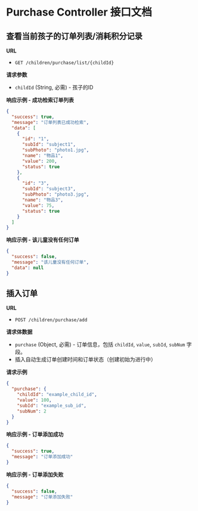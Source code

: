 # Purchase Controller 接口文档

## 查看当前孩子的订单列表/消耗积分记录

**URL**
- `GET /children/purchase/list/{childId}`

**请求参数**
- `childId` (String, 必需) - 孩子的ID

**响应示例 - 成功检索订单列表**
```json
{
  "success": true,
  "message": "订单列表已成功检索",
  "data": [
    {
      "id": "1",
      "subId": "subject1",
      "subPhoto": "photo1.jpg",
      "name": "物品1",
      "value": 200,
      "status": true
    },
    {
      "id": "3",
      "subId": "subject3",
      "subPhoto": "photo3.jpg",
      "name": "物品3",
      "value": 75,
      "status": true
    }
  ]
}
```

**响应示例 - 该儿童没有任何订单**
```json
{
  "success": false,
  "message": "该儿童没有任何订单",
  "data": null
}
```

## 插入订单

**URL**
- `POST /children/purchase/add`

**请求体数据**
- `purchase` (Object, 必需) - 订单信息，包括 `childId`, `value`, `subId`, `subNum` 字段。
- 插入自动生成订单创建时间和订单状态（创建初始为进行中）

**请求示例**
```json
{
  "purchase": {
    "childId": "example_child_id",
    "value": 100,
    "subId": "example_sub_id",
    "subNum": 2
  }
}
```

**响应示例 - 订单添加成功**
```json
{
  "success": true,
  "message": "订单添加成功"
}
```

**响应示例 - 订单添加失败**
```json
{
  "success": false,
  "message": "订单添加失败"
}
```

